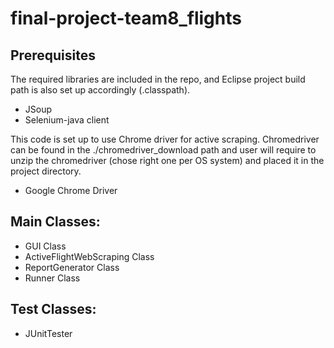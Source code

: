 # final-project-team8_flights

## Prerequisites
The required libraries are included in the repo, and Eclipse project build path is also set up accordingly (.classpath).

* JSoup
* Selenium-java client

This code is set up to use Chrome driver for active scraping. Chromedriver can be found in the ./chromedriver_download path and user will require to unzip the chromedriver (chose right one per OS system) and placed it in the project directory.
* Google Chrome Driver

## Main Classes:
* GUI Class
* ActiveFlightWebScraping Class
* ReportGenerator Class
* Runner Class

## Test Classes:
* JUnitTester
